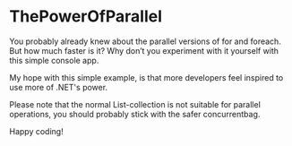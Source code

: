 # ThePowerOfParallel

You probably already knew about the parallel versions of for and foreach. But how much faster is it? Why don’t you experiment with it yourself with this simple console app.

My hope with this simple example, is that more developers feel inspired to use more of .NET's power.

Please note that the normal List-collection is not suitable for parallel operations, you should probably stick with the safer concurrentbag.

Happy coding!
